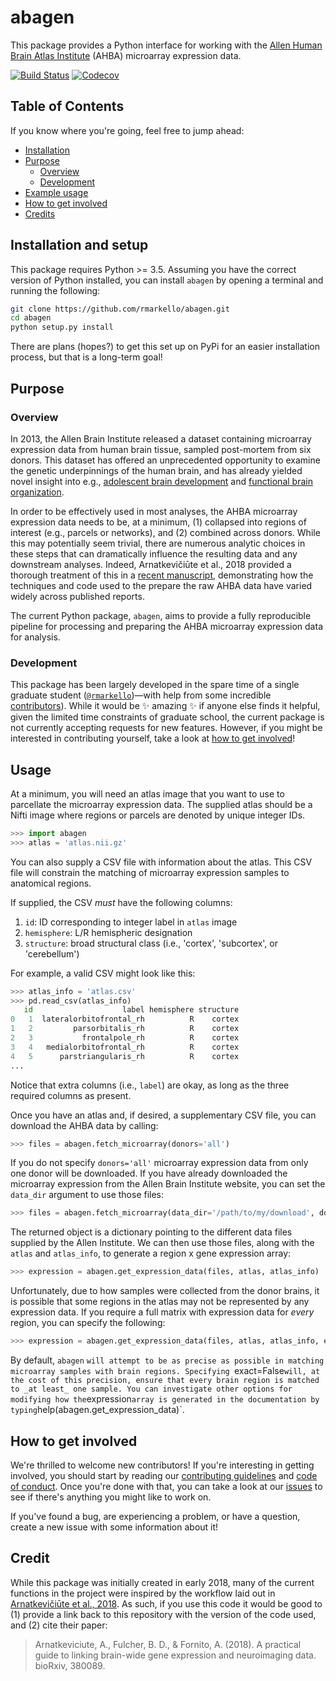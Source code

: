# abagen

This package provides a Python interface for working with the [Allen Human Brain Atlas Institute](http://human.brain-map.org/microarray/search) (AHBA) microarray expression data.

[![Build Status](https://travis-ci.org/rmarkello/abagen.svg?branch=master)](https://travis-ci.org/rmarkello/abagen)
[![Codecov](https://codecov.io/gh/rmarkello/abagen/branch/master/graph/badge.svg)](https://codecov.io/gh/rmarkello/abagen)

## Table of Contents

If you know where you're going, feel free to jump ahead:

* [Installation](#installation-and-setup)
* [Purpose](#purpose)   
    * [Overview](#overview)   
    * [Development](#development)   
* [Example usage](#usage)
* [How to get involved](#how-to-get-involved)
* [Credits](#credits)

## Installation and setup

This package requires Python >= 3.5. 
Assuming you have the correct version of Python installed, you can install `abagen` by opening a terminal and running the following:

```bash
git clone https://github.com/rmarkello/abagen.git
cd abagen
python setup.py install
```

There are plans (hopes?) to get this set up on PyPi for an easier installation process, but that is a long-term goal!

## Purpose

### Overview

In 2013, the Allen Brain Institute released a dataset containing microarray expression data from human brain tissue, sampled post-mortem from six donors. 
This dataset has offered an unprecedented opportunity to examine the genetic underpinnings of the human brain, and has already yielded novel insight into e.g., [adolescent brain development](http://www.pnas.org/content/113/32/9105.long) and [functional brain organization](http://science.sciencemag.org/content/348/6240/1241.long).

In order to be effectively used in most analyses, the AHBA microarray expression data needs to be, at a minimum, (1) collapsed into regions of interest (e.g., parcels or networks), and (2) combined across donors.
While this may potentially seem trivial, there are numerous analytic choices in these steps that can dramatically influence the resulting data and any downstream analyses.
Indeed, Arnatkevičiūte et al., 2018 provided a thorough treatment of this in a [recent manuscript](https://www.biorxiv.org/content/early/2018/07/30/380089), demonstrating how the techniques and code used to the prepare the raw AHBA data have varied widely across published reports.

The current Python package, `abagen`, aims to provide a fully reproducible pipeline for processing and preparing the AHBA microarray expression data for analysis.

### Development

This package has been largely developed in the spare time of a single graduate student ([`@rmarkello`](https://github.com/rmarkello))&mdash;with help from some incredible [contributors](https://github.com/rmarkello/abagen/graphs/contributors)).
While it would be :sparkles: amazing :sparkles: if anyone else finds it helpful, given the limited time constraints of graduate school, the current package is not currently accepting requests for new features.
However, if you might be interested in contributing yourself, take a look at [how to get involved](#how-to-get-involved)!

## Usage

At a minimum, you will need an atlas image that you want to use to parcellate the microarray expression data.
The supplied atlas should be a Nifti image where regions or parcels are denoted by unique integer IDs.

```python
>>> import abagen
>>> atlas = 'atlas.nii.gz'
```

You can also supply a CSV file with information about the atlas.
This CSV file will constrain the matching of microarray expression samples to anatomical regions.

If supplied, the CSV _must_ have the following columns:

  1. `id`: ID corresponding to integer label in `atlas` image
  2. `hemisphere`: L/R hemispheric designation
  3. `structure`: broad structural class (i.e., 'cortex', 'subcortex', or 'cerebellum')

For example, a valid CSV might look like this:

```python
>>> atlas_info = 'atlas.csv'
>>> pd.read_csv(atlas_info)
   id                    label hemisphere structure
0   1  lateralorbitofrontal_rh          R    cortex
1   2         parsorbitalis_rh          R    cortex
2   3           frontalpole_rh          R    cortex
3   4   medialorbitofrontal_rh          R    cortex
4   5      parstriangularis_rh          R    cortex
...
```

Notice that extra columns (i.e., `label`) are okay, as long as the three required columns as present.

Once you have an atlas and, if desired, a supplementary CSV file, you can download the AHBA data by calling:

```python
>>> files = abagen.fetch_microarray(donors='all')
```

If you do not specify `donors='all'` microarray expression data from only one donor will be downloaded.
If you have already downloaded the microarray expression from the Allen Brain Institute website, you can set the `data_dir` argument to use those files:

```python
>>> files = abagen.fetch_microarray(data_dir='/path/to/my/download', donors='all')
```

The returned object is a dictionary pointing to the different data files supplied by the Allen Institute.
We can then use those files, along with the `atlas` and `atlas_info`, to generate a region x gene expression array:

```python
>>> expression = abagen.get_expression_data(files, atlas, atlas_info)
```

Unfortunately, due to how samples were collected from the donor brains, it is possible that some regions in the atlas may not be represented by any expression data. If you require a full matrix with expression data for _every_ region, you can specify the following:

```python
>>> expression = abagen.get_expression_data(files, atlas, atlas_info, exact=False)
```

By default, `abagen` `will attempt to be as precise as possible in matching microarray samples with brain regions.
Specifying `exact=False` will, at the cost of this precision, ensure that every brain region is matched to _at least_ one sample.
You can investigate other options for modifying how the `expression` array is generated in the documentation by typing `help(abagen.get_expression_data)`.

## How to get involved

We're thrilled to welcome new contributors! 
If you're interesting in getting involved, you should start by reading our [contributing guidelines](CONTRIBUTING.md) and [code of conduct](CODE_OF_CONDUCT.md).
Once you're done with that, you can take a look at our [issues](https://github.com/rmarkello/abagen/issues) to see if there's anything you might like to work on. 

If you've found a bug, are experiencing a problem, or have a question, create a new issue with some information about it!

## Credit

While this package was initially created in early 2018, many of the current functions in the project were inspired by the workflow laid out in [Arnatkevičiūte et al., 2018](https://www.biorxiv.org/content/early/2018/07/30/380089).
As such, if you use this code it would be good to (1) provide a link back to this repository with the version of the code used, and (2) cite their paper:

> Arnatkeviciute, A., Fulcher, B. D., & Fornito, A. (2018). A practical guide to linking brain-wide gene expression and neuroimaging data. bioRxiv, 380089.
